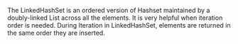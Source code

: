 The LinkedHashSet is an ordered version of Hashset maintained by a doubly-linked List across all the elements. It is very helpful when iteration order is needed. During Iteration in LinkedHashSet, elements are returned in the same order they are inserted.